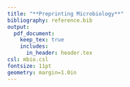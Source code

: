 ```yaml
---
title: "**Preprinting Microbiology**"
bibliography: reference.bib
output:
  pdf_document:
    keep_tex: true
    includes:
      in_header: header.tex
csl: mbio.csl
fontsize: 11pt
geometry: margin=1.0in
---
```








